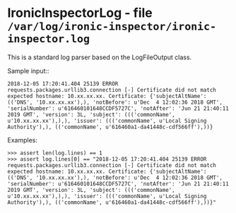 IronicInspectorLog - file ``/var/log/ironic-inspector/ironic-inspector.log``
============================================================================

This is a standard log parser based on the LogFileOutput class.

Sample input::

    2018-12-05 17:20:41.404 25139 ERROR requests.packages.urllib3.connection [-] Certificate did not match expected hostname: 10.xx.xx.xx. Certificate: {'subjectAltName': (('DNS', '10.xx.xx.xx'),), 'notBefore': u'Dec  4 12:02:36 2018 GMT', 'serialNumber': u'616460101648CCDF5727C', 'notAfter': 'Jun 21 21:40:11 2019 GMT', 'version': 3L, 'subject': ((('commonName', u'10.xx.xx.xx'),),), 'issuer': ((('commonName', u'Local Signing Authority'),), (('commonName', u'616460a1-da41448c-cdf566ff'),))}

Examples:

    >>> assert len(log.lines) == 1
    >>> assert log.lines[0] == "2018-12-05 17:20:41.404 25139 ERROR requests.packages.urllib3.connection [-] Certificate did not match expected hostname: 10.xx.xx.xx. Certificate: {'subjectAltName': (('DNS', '10.xx.xx.xx'),), 'notBefore': u'Dec  4 12:02:36 2018 GMT', 'serialNumber': u'616460101648CCDF5727C', 'notAfter': 'Jun 21 21:40:11 2019 GMT', 'version': 3L, 'subject': ((('commonName', u'10.xx.xx.xx'),),), 'issuer': ((('commonName', u'Local Signing Authority'),), (('commonName', u'616460a1-da41448c-cdf566ff'),))}"